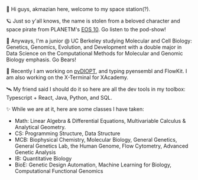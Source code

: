 👋 Hi guys, akmazian here, welcome to my space station(?).

🪐 Just so y'all knows, the name is stolen from a beloved character and space pirate from PLANETM's [EOS 10](https://planetm.io/eos10/). Go listen to the pod-show!

🧸 Anyways, I'm a junior @ UC Berkeley studying Molecular and Cell Biology: Genetics, Genomics, Evolution, and Development with a double major in Data Science on the Computational Methods for Molecular and Genomic Biology emphasis. Go Bears!

🚀 Recently I am working on [pyDIOPT](https://pypi.org/project/pyDIOPT/), and typing pyensembl and FlowKit. I am also working on the X-Terminal for XAcademy.

🛰️ My friend said I should do it so here are all the dev tools in my toolbox: Typescript + React, Java, Python, and SQL.

✨ While we are at it, here are some classes I have taken: 

- Math: Linear Algebra & Differential Equations, Multivariable Calculus & Analytical Geometry.
- CS: Programming Structure, Data Structure
- MCB: Biophysical Chemistry, Molecular Biology, General Genetics, General Genetics Lab, the Human Genome, Flow Cytometry, Advanced Genetic Analysis
- IB: Quantitative Biology
- BioE: Genetic Design Automation, Machine Learning for Biology, Computational Functional Genomics
